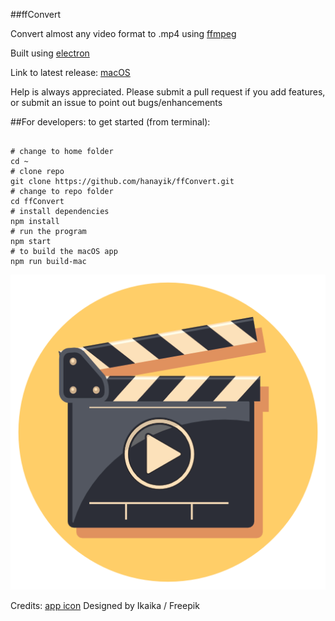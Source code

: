 ##ffConvert

Convert almost any video format to .mp4 using [ffmpeg](https://ffmpeg.org/)

Built using [electron](http://electron.atom.io/)

Link to latest release: [macOS](https://github.com/hanayik/ffConvert/releases/download/1.0.3/macOS.zip)

Help is always appreciated. Please submit a pull request if you add features, or submit an issue to point out bugs/enhancements

##For developers:
to get started (from terminal):

```

# change to home folder
cd ~
# clone repo
git clone https://github.com/hanayik/ffConvert.git
# change to repo folder
cd ffConvert
# install dependencies
npm install
# run the program
npm start
# to build the macOS app
npm run build-mac

```

![ffConvert](./media/icon.png)

Credits: [app icon](http://www.freepik.com) Designed by Ikaika / Freepik
